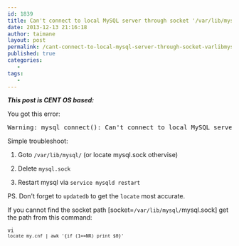 ```yaml
---
id: 1839
title: Can't connect to local MySQL server through socket '/var/lib/mysql/mysql.sock'
date: 2013-12-13 21:16:18
author: taimane
layout: post
permalink: /cant-connect-to-local-mysql-server-through-socket-varlibmysqlmysql-sock/
published: true
categories:
   -
tags:
   -
---
```

<em><strong>This post is CENT OS based:</strong></em>



You got this error:

<pre>Warning: mysql_connect(): Can't connect to local MySQL server through socket '/var/lib/mysql/mysql.sock'</pre>

Simple troubleshoot:

1. Goto <code>/var/lib/mysql/</code> (or locate mysql.sock othervise)

2. Delete <code>mysql.sock</code>

3. Restart mysql via <code>service mysqld restart</code>



PS. Don't forget to <code>updatedb</code> to get the <code>locate</code> most accurate.



If you cannot find the socket path [socket=<code>/var/lib/mysql/</code>mysql.sock] get the path from this command:



<code>vi `locate my.cnf | awk '{if (1==NR) print $0}'`</code>

